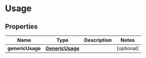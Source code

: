 
# Usage

## Properties
| Name | Type | Description | Notes |
| ------------ | ------------- | ------------- | ------------- |
| **genericUsage** | [**GenericUsage**](GenericUsage.md) |  |  [optional] |



